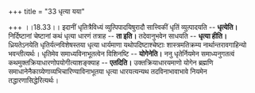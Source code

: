 +++
title = "33 धृत्या यया"

+++
।।18.33।। इदानीं धृतित्रैविध्यं व्युत्पिपादयिषुरादौ सात्त्विकीं धृतिं
व्युत्पादयति -- **धृत्येति।** निर्दिष्टानां चेष्टानां कथं धृत्या धारणं
तत्राह -- **ता इति।** तदेवानुभवेन साधयति -- **धृत्या हीति।**
ध्रियतेऽनयेति धृतिर्यत्नविशेषस्तया धृत्या धार्यमाणा यथोपदिष्टाश्चेष्टाः
शास्त्रमतिक्रम्य नार्थान्तरावगाहिन्यो भवन्तीत्यर्थः। धृतिमेव
समाध्यविनाभूतत्वेन विशिनष्टि -- **योगेनेति।** ननु धृतेर्नियमेन
समाध्यनुगतत्वं कथमुक्तक्रियाधारणोपयोगीत्याशङ्क्याह -- **एतदिति।**
उक्तक्रियाधारयमाणो योगेन ब्रह्मणि
समाधानेनैकाग्र्येणाव्यभिचारिण्याविनाभूतया धृत्या धारयत्यन्यथ
तदविनाभावाभावे नियमेन तद्धारणासिद्धेरित्यर्थः।

